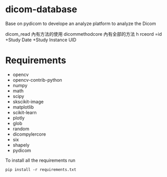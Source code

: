 # dicom-database



Base on pydicom to develope an analyze platform to analyze the Dicom

dicom_read 內有方法的使用
dicommethodcore 內有全部的方法
h rceord =id +Study Date +Study Instance UID



# Requirements
* opencv
* opencv-contrib-python
* numpy 
* math
* scipy
* skscikit-image
* matplotlib
* scikit-learn
* plotly
* glob
* random
* dicompylercore 
* six 
* shapely 
* pydicom 

To install all the requirements run
```
pip install -r requirements.txt
```
